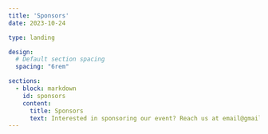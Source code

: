 ```yaml
---
title: 'Sponsors'
date: 2023-10-24

type: landing

design:
  # Default section spacing
  spacing: "6rem"

sections:
  - block: markdown
    id: sponsors
    content:
      title: Sponsors
      text: Interested in sponsoring our event? Reach us at email@gmail.com
---
```

